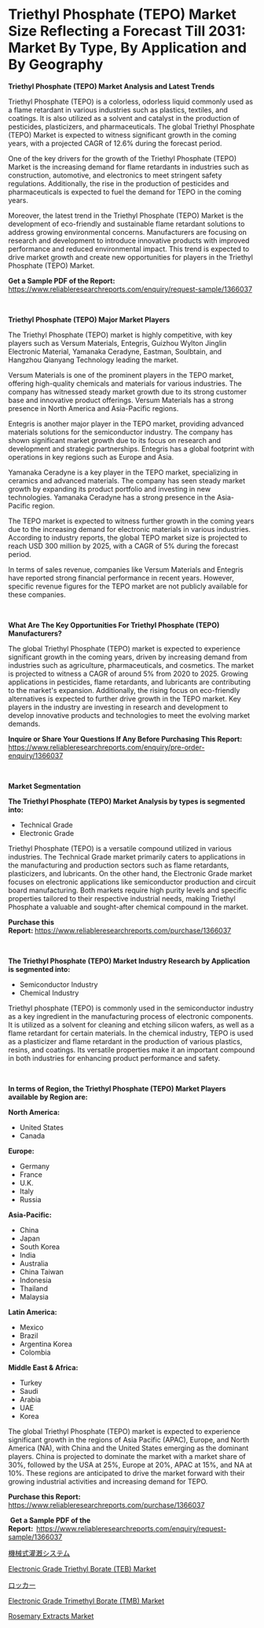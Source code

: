 <p><h1>Triethyl Phosphate (TEPO) Market Size Reflecting a Forecast Till 2031: Market By Type, By Application and By Geography</h1></p><p><strong>Triethyl Phosphate (TEPO) Market Analysis and Latest Trends</strong></p>
<p><p>Triethyl Phosphate (TEPO) is a colorless, odorless liquid commonly used as a flame retardant in various industries such as plastics, textiles, and coatings. It is also utilized as a solvent and catalyst in the production of pesticides, plasticizers, and pharmaceuticals. The global Triethyl Phosphate (TEPO) Market is expected to witness significant growth in the coming years, with a projected CAGR of 12.6% during the forecast period.</p><p>One of the key drivers for the growth of the Triethyl Phosphate (TEPO) Market is the increasing demand for flame retardants in industries such as construction, automotive, and electronics to meet stringent safety regulations. Additionally, the rise in the production of pesticides and pharmaceuticals is expected to fuel the demand for TEPO in the coming years.</p><p>Moreover, the latest trend in the Triethyl Phosphate (TEPO) Market is the development of eco-friendly and sustainable flame retardant solutions to address growing environmental concerns. Manufacturers are focusing on research and development to introduce innovative products with improved performance and reduced environmental impact. This trend is expected to drive market growth and create new opportunities for players in the Triethyl Phosphate (TEPO) Market.</p></p>
<p><strong>Get a Sample PDF of the Report:&nbsp;</strong> <a href="https://www.reliableresearchreports.com/enquiry/request-sample/1366037">https://www.reliableresearchreports.com/enquiry/request-sample/1366037</a></p>
<p>&nbsp;</p>
<p><strong>Triethyl Phosphate (TEPO) Major Market Players</strong></p>
<p><p>The Triethyl Phosphate (TEPO) market is highly competitive, with key players such as Versum Materials, Entegris, Guizhou Wylton Jinglin Electronic Material, Yamanaka Ceradyne, Eastman, Soulbtain, and Hangzhou Qianyang Technology leading the market.</p><p>Versum Materials is one of the prominent players in the TEPO market, offering high-quality chemicals and materials for various industries. The company has witnessed steady market growth due to its strong customer base and innovative product offerings. Versum Materials has a strong presence in North America and Asia-Pacific regions.</p><p>Entegris is another major player in the TEPO market, providing advanced materials solutions for the semiconductor industry. The company has shown significant market growth due to its focus on research and development and strategic partnerships. Entegris has a global footprint with operations in key regions such as Europe and Asia.</p><p>Yamanaka Ceradyne is a key player in the TEPO market, specializing in ceramics and advanced materials. The company has seen steady market growth by expanding its product portfolio and investing in new technologies. Yamanaka Ceradyne has a strong presence in the Asia-Pacific region.</p><p>The TEPO market is expected to witness further growth in the coming years due to the increasing demand for electronic materials in various industries. According to industry reports, the global TEPO market size is projected to reach USD 300 million by 2025, with a CAGR of 5% during the forecast period.</p><p>In terms of sales revenue, companies like Versum Materials and Entegris have reported strong financial performance in recent years. However, specific revenue figures for the TEPO market are not publicly available for these companies.</p></p>
<p>&nbsp;</p>
<p><strong>What Are The Key Opportunities For Triethyl Phosphate (TEPO) Manufacturers?</strong></p>
<p><p>The global Triethyl Phosphate (TEPO) market is expected to experience significant growth in the coming years, driven by increasing demand from industries such as agriculture, pharmaceuticals, and cosmetics. The market is projected to witness a CAGR of around 5% from 2020 to 2025. Growing applications in pesticides, flame retardants, and lubricants are contributing to the market's expansion. Additionally, the rising focus on eco-friendly alternatives is expected to further drive growth in the TEPO market. Key players in the industry are investing in research and development to develop innovative products and technologies to meet the evolving market demands.</p></p>
<p><strong>Inquire or Share Your Questions If Any Before Purchasing This Report:</strong> <a href="https://www.reliableresearchreports.com/enquiry/pre-order-enquiry/1366037">https://www.reliableresearchreports.com/enquiry/pre-order-enquiry/1366037</a></p>
<p>&nbsp;</p>
<p><strong>Market Segmentation</strong></p>
<p><strong>The Triethyl Phosphate (TEPO) Market Analysis by types is segmented into:</strong></p>
<p><ul><li>Technical Grade</li><li>Electronic Grade</li></ul></p>
<p><p>Triethyl Phosphate (TEPO) is a versatile compound utilized in various industries. The Technical Grade market primarily caters to applications in the manufacturing and production sectors such as flame retardants, plasticizers, and lubricants. On the other hand, the Electronic Grade market focuses on electronic applications like semiconductor production and circuit board manufacturing. Both markets require high purity levels and specific properties tailored to their respective industrial needs, making Triethyl Phosphate a valuable and sought-after chemical compound in the market.</p></p>
<p><strong>Purchase this Report:&nbsp;</strong><a href="https://www.reliableresearchreports.com/purchase/1366037">https://www.reliableresearchreports.com/purchase/1366037</a></p>
<p>&nbsp;</p>
<p><strong>The Triethyl Phosphate (TEPO) Market Industry Research by Application is segmented into:</strong></p>
<p><ul><li>Semiconductor Industry</li><li>Chemical Industry</li></ul></p>
<p><p>Triethyl phosphate (TEPO) is commonly used in the semiconductor industry as a key ingredient in the manufacturing process of electronic components. It is utilized as a solvent for cleaning and etching silicon wafers, as well as a flame retardant for certain materials. In the chemical industry, TEPO is used as a plasticizer and flame retardant in the production of various plastics, resins, and coatings. Its versatile properties make it an important compound in both industries for enhancing product performance and safety.</p></p>
<p>&nbsp;</p>
<p><strong>In terms of Region, the Triethyl Phosphate (TEPO) Market Players available by Region are:</strong></p>
<p>
    <p> <strong> North America: </strong>
        <ul>
            <li>United States</li>
            <li>Canada</li>
        </ul>
        </p> 
    <p> <strong> Europe: </strong>
        <ul>
            <li>Germany</li>
            <li>France</li>
            <li>U.K.</li>
            <li>Italy</li>
            <li>Russia</li>
        </ul>
        </p> 
    <p> <strong> Asia-Pacific: </strong>
        <ul>
            <li>China</li>
            <li>Japan</li>
            <li>South Korea</li>
            <li>India</li>
            <li>Australia</li>
            <li>China Taiwan</li>
            <li>Indonesia</li>
            <li>Thailand</li>
            <li>Malaysia</li>
        </ul>
        </p> 
    <p> <strong> Latin America: </strong>
        <ul>
            <li>Mexico</li>
            <li>Brazil</li>
            <li>Argentina Korea</li>
            <li>Colombia</li>
        </ul>
        </p> 
    <p> <strong> Middle East & Africa: </strong>
        <ul>
            <li>Turkey</li>
            <li>Saudi</li>
            <li>Arabia</li>
            <li>UAE</li>
            <li>Korea</li>
        </ul>
    </p>
    </p>
<p><p>The global Triethyl Phosphate (TEPO) market is expected to experience significant growth in the regions of Asia Pacific (APAC), Europe, and North America (NA), with China and the United States emerging as the dominant players. China is projected to dominate the market with a market share of 30%, followed by the USA at 25%, Europe at 20%, APAC at 15%, and NA at 10%. These regions are anticipated to drive the market forward with their growing industrial activities and increasing demand for TEPO.</p></p>
<p><strong>Purchase this Report: </strong><a href="https://www.reliableresearchreports.com/purchase/1366037">https://www.reliableresearchreports.com/purchase/1366037</a></p>
<p>&nbsp;<strong>Get a Sample PDF of the Report:&nbsp;&nbsp;</strong><a href="https://www.reliableresearchreports.com/enquiry/request-sample/1366037">https://www.reliableresearchreports.com/enquiry/request-sample/1366037</a></p>
<p><strong></strong></p>
<p><p><a href="https://github.com/vtbvgl20191192/Market-Research-Report-List-1/blob/main/128302375.md">機械式灌漑システム</a></p><p><a href="https://github.com/zjyglelu/Market-Research-Report-List-1/blob/main/electronic-grade-triethyl-borate-teb-market.md">Electronic Grade Triethyl Borate (TEB) Market</a></p><p><a href="https://github.com/avwofrml53535/Market-Research-Report-List-1/blob/main/603639974.md">ロッカー</a></p><p><a href="https://github.com/mbisetmhermsr/Market-Research-Report-List-1/blob/main/electronic-grade-trimethyl-borate-tmb-market.md">Electronic Grade Trimethyl Borate (TMB) Market</a></p><p><a href="https://issuu.com/reportprime-2/docs/rosemary-extracts-market-size-2030.pptx">Rosemary Extracts Market</a></p></p>